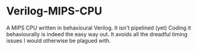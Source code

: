 Verilog-MIPS-CPU
================

A MIPS CPU written in behavioural Verilog. It isn't pipelined (yet) Coding it behaviourally is indeed the easy way out. It avoids all the dreadful timing issues I would otherwise be plagued with.
